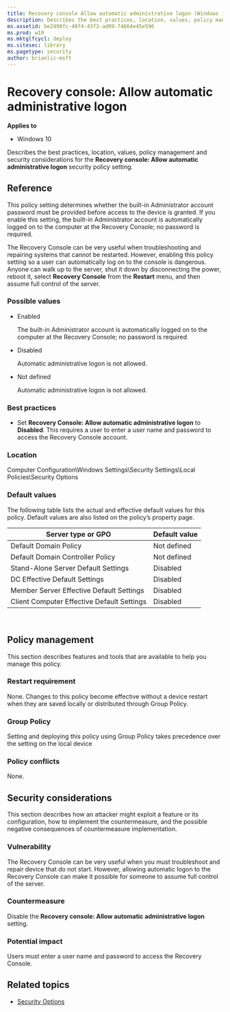 ```yaml
---
title: Recovery console Allow automatic administrative logon (Windows 10)
description: Describes the best practices, location, values, policy management and security considerations for the Recovery console Allow automatic administrative logon security policy setting.
ms.assetid: be2498fc-48f4-43f3-ad09-74664e45e596
ms.prod: w10
ms.mktglfcycl: deploy
ms.sitesec: library
ms.pagetype: security
author: brianlic-msft
---
```


# Recovery console: Allow automatic administrative logon

**Applies to**
-   Windows 10

Describes the best practices, location, values, policy management and security considerations for the **Recovery console: Allow automatic administrative logon** security policy setting.

## Reference

This policy setting determines whether the built-in Administrator account password must be provided before access to the device is granted. If you enable this setting, the built-in Administrator account is automatically logged on to the computer at the Recovery Console; no password is required.

The Recovery Console can be very useful when troubleshooting and repairing systems that cannot be restarted. However, enabling this policy setting so a user can automatically log on to the console is dangerous. Anyone can walk up to the server, shut it down by disconnecting the power, reboot it, select **Recovery Console** from the **Restart** menu, and then assume full control of the server.

### Possible values

-   Enabled

    The built-in Administrator account is automatically logged on to the computer at the Recovery Console; no password is required

-   Disabled

    Automatic administrative logon is not allowed.

-   Not defined

    Automatic administrative logon is not allowed.

### Best practices

-   Set **Recovery Console: Allow automatic administrative logon** to **Disabled**. This requires a user to enter a user name and password to access the Recovery Console account.

### Location

Computer Configuration\\Windows Settings\\Security Settings\\Local Policies\\Security Options

### Default values

The following table lists the actual and effective default values for this policy. Default values are also listed on the policy’s property page.

| Server type or GPO | Default value |
| - | - |
| Default Domain Policy| Not defined| 
| Default Domain Controller Policy| Not defined| 
| Stand-Alone Server Default Settings | Disabled| 
| DC Effective Default Settings | Disabled| 
| Member Server Effective Default Settings | Disabled| 
| Client Computer Effective Default Settings | Disabled| 
 
## Policy management

This section describes features and tools that are available to help you manage this policy.

### Restart requirement

None. Changes to this policy become effective without a device restart when they are saved locally or distributed through Group Policy.

### Group Policy

Setting and deploying this policy using Group Policy takes precedence over the setting on the local device

### Policy conflicts

None.

## Security considerations

This section describes how an attacker might exploit a feature or its configuration, how to implement the countermeasure, and the possible negative consequences of countermeasure implementation.

### Vulnerability

The Recovery Console can be very useful when you must troubleshoot and repair device that do not start. However, allowing automatic logon to the Recovery Console can make it possible for someone to assume full control of the server.

### Countermeasure

Disable the **Recovery console: Allow automatic administrative logon** setting.

### Potential impact

Users must enter a user name and password to access the Recovery Console.

## Related topics

- [Security Options](security-options.md)
